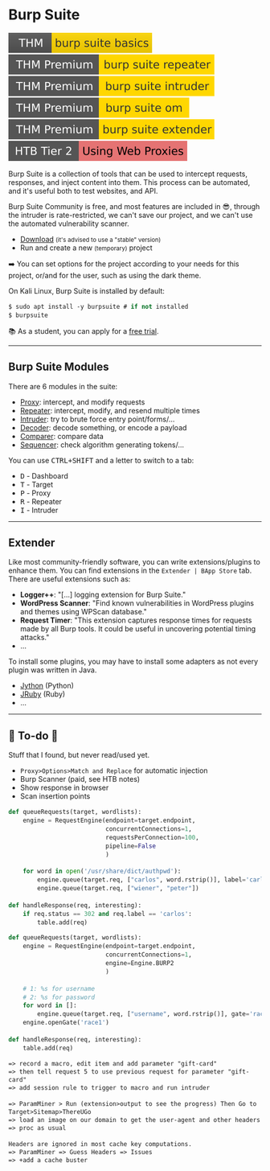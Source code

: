 # Burp Suite

[![burpsuitebasics](../../../../../_badges/thm/burpsuitebasics.svg)](https://tryhackme.com/room/burpsuitebasics)
[![burpsuiterepeater](../../../../../_badges/thmp/burpsuiterepeater.svg)](https://tryhackme.com/room/burpsuiterepeater)
[![burpsuiteintruder](../../../../../_badges/thmp/burpsuiteintruder.svg)](https://tryhackme.com/room/burpsuiteintruder)
[![burpsuiteom](../../../../../_badges/thmp/burpsuiteom.svg)](https://tryhackme.com/room/burpsuiteom)
[![burpsuiteextender](../../../../../_badges/thmp/burpsuiteextender.svg)](https://tryhackme.com/room/burpsuiteextender)
[![usingwebproxies](../../../../../_badges/htb/usingwebproxies.svg)](https://academy.hackthebox.com/course/preview/using-web-proxies)

<div class="row row-cols-lg-2"><div>

Burp Suite is a collection of tools that can be used to intercept requests, responses, and inject content into them. This process can be automated, and it's useful both to test websites, and API.

Burp Suite Community is free, and most features are included in 😎, through the intruder is rate-restricted, we can't save our project, and we can't use the automated vulnerability scanner.

* [Download](https://portswigger.net/burp/releases#community) <small>(it's advised to use a "stable" version)</small>
* Run and create a new <small>(temporary)</small> project

➡️ You can set options for the project according to your needs for this project, or/and for the user, such as using the dark theme.
</div><div>

On Kali Linux, Burp Suite is installed by default:

```ps
$ sudo apt install -y burpsuite # if not installed
$ burpsuite
```

📚 As a student, you can apply for a [free trial](https://portswigger.net/burp/pro/trial).
</div></div>

<hr class="sep-both">

## Burp Suite Modules

<div class="row row-cols-lg-2"><div>

There are 6 modules in the suite:

* [Proxy](modules/proxy.md): intercept, and modify requests
* [Repeater](modules/repeater.md): intercept, modify, and resend multiple times
* [Intruder](modules/intruder.md): try to brute force entry point/forms/...
* [Decoder](modules/decoder.md): decode something, or encode a payload
* [Comparer](modules/comparer.md): compare data
* [Sequencer](modules/sequencer.md): check algorithm generating tokens/...
</div><div>

You can use <kbd>CTRL+SHIFT</kbd> and a letter to switch to a tab:

* <kbd>D</kbd> - Dashboard
* <kbd>T</kbd> - Target
* <kbd>P</kbd> - Proxy
* <kbd>R</kbd> - Repeater
* <kbd>I</kbd> - Intruder
</div></div>

<hr class="sep-both">

## Extender

<div class="row row-cols-lg-2"><div>

Like most community-friendly software, you can write extensions/plugins to enhance them. You can find extensions in the `Extender | BApp Store` tab. There are useful extensions such as:

* **Logger++**: "[...] logging extension for Burp Suite."
* **WordPress Scanner**: "Find known vulnerabilities in WordPress plugins and themes using WPScan database."
* **Request Timer**: "This extension captures response times for requests made by all Burp tools. It could be useful in uncovering potential timing attacks."
* ...
</div><div>

To install some plugins, you may have to install some adapters as not every plugin was written in Java.

* [Jython](https://github.com/jython/jython) (Python)
* [JRuby](https://github.com/jruby/jruby) (Ruby)
* ...
</div></div>

<hr class="sep-both">

## 👻 To-do 👻

Stuff that I found, but never read/used yet.

<div class="row row-cols-lg-2"><div>

* `Proxy>Options>Match and Replace` for automatic injection
* Burp Scanner (paid, see HTB notes)
* Show response in browser
* Scan insertion points

```py
def queueRequests(target, wordlists):
    engine = RequestEngine(endpoint=target.endpoint,
                           concurrentConnections=1,
                           requestsPerConnection=100,
                           pipeline=False
                           )

    for word in open('/usr/share/dict/authpwd'):
        engine.queue(target.req, ["carlos", word.rstrip()], label='carlos')
        engine.queue(target.req, ["wiener", "peter"])

def handleResponse(req, interesting):
    if req.status == 302 and req.label == 'carlos':
        table.add(req)
```
</div><div>

```py
def queueRequests(target, wordlists):
    engine = RequestEngine(endpoint=target.endpoint,
                           concurrentConnections=1,
                           engine=Engine.BURP2
                           )

	# 1: %s for username
	# 2: %s for password
    for word in []:
        engine.queue(target.req, ["username", word.rstrip()], gate='race1')
    engine.openGate('race1')

def handleResponse(req, interesting):
    table.add(req)
```
```text!
=> record a macro, edit item and add parameter "gift-card"
=> then tell request 5 to use previous request for parameter "gift-card"
=> add session rule to trigger to macro and run intruder

=> ParamMiner > Run (extension>output to see the progress) Then Go to Target>Sitemap>ThereUGo
=> load an image on our domain to get the user-agent and other headers
=> proc as usual

Headers are ignored in most cache key computations.
=> ParamMiner => Guess Headers => Issues
=> +add a cache buster
```
</div></div>